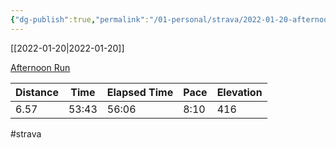 ```yaml
---
{"dg-publish":true,"permalink":"/01-personal/strava/2022-01-20-afternoon-run/"}
---
```



[[2022-01-20\|2022-01-20]]

[Afternoon Run](https://www.strava.com/activities/6556407401)

| Distance | Time  | Elapsed Time | Pace | Elevation |
| -------- | ----- | ------------ | ---- | --------- |
| 6.57     | 53:43 | 56:06        | 8:10 | 416       |




#strava
